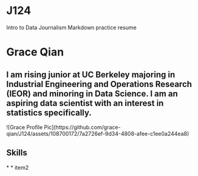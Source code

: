 # J124
Intro to Data Journalism Markdown practice resume
<h1>Grace Qian</h1>
<h2>I am rising junior at UC Berkeley majoring in Industrial Engineering and Operations Research (IEOR) and minoring in Data Science. I am an aspiring data scientist with an interest in statistics specifically.</h2>
![Grace Profile Pic](https://github.com/grace-qian/J124/assets/108700172/7a2726ef-9d34-4808-afee-c1ee0a244ea8)

<h2>Skills</h2>
* 
* item2
